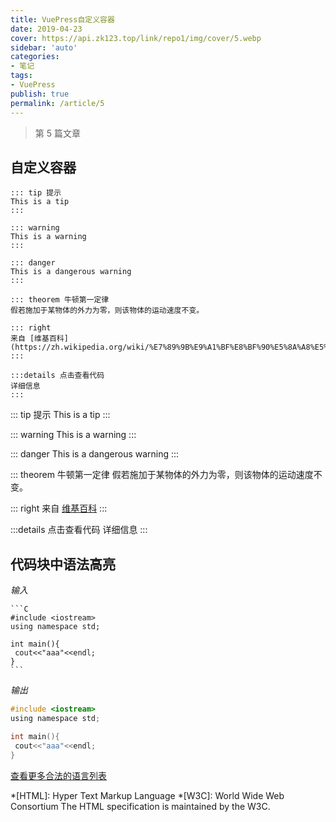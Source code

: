 ```yaml
---
title: VuePress自定义容器
date: 2019-04-23
cover: https://api.zk123.top/link/repo1/img/cover/5.webp
sidebar: 'auto'
categories:
- 笔记
tags:
- VuePress
publish: true
permalink: /article/5
---
```


> 第 5 篇文章
<!-- more -->

## 自定义容器
    ::: tip 提示
    This is a tip
    :::
    
    ::: warning
    This is a warning
    :::
    
    ::: danger
    This is a dangerous warning
    :::
    
    ::: theorem 牛顿第一定律
    假若施加于某物体的外力为零，则该物体的运动速度不变。
    
    ::: right
    来自 [维基百科](https://zh.wikipedia.org/wiki/%E7%89%9B%E9%A1%BF%E8%BF%90%E5%8A%A8%E5%AE%9A%E5%BE%8B)
    :::
    
    :::details 点击查看代码
    详细信息
    :::
::: tip 提示
This is a tip
:::

::: warning 
This is a warning
:::

::: danger
This is a dangerous warning
:::

::: theorem 牛顿第一定律
假若施加于某物体的外力为零，则该物体的运动速度不变。

::: right
来自 [维基百科](https://zh.wikipedia.org/wiki/%E7%89%9B%E9%A1%BF%E8%BF%90%E5%8A%A8%E5%AE%9A%E5%BE%8B)
:::

:::details 点击查看代码
详细信息
:::
## 代码块中语法高亮

*输入*

    ```C
    #include <iostream>
    using namespace std;
    
    int main(){
     cout<<"aaa"<<endl;
    }
    ```

*输出*

```C
#include <iostream>
using namespace std;

int main(){
 cout<<"aaa"<<endl;
}
```

<a href="https://prismjs.com/#languages-list">查看更多合法的语言列表</a>


*[HTML]: Hyper Text Markup Language
*[W3C]:  World Wide Web Consortium
The HTML specification is maintained by the W3C.

